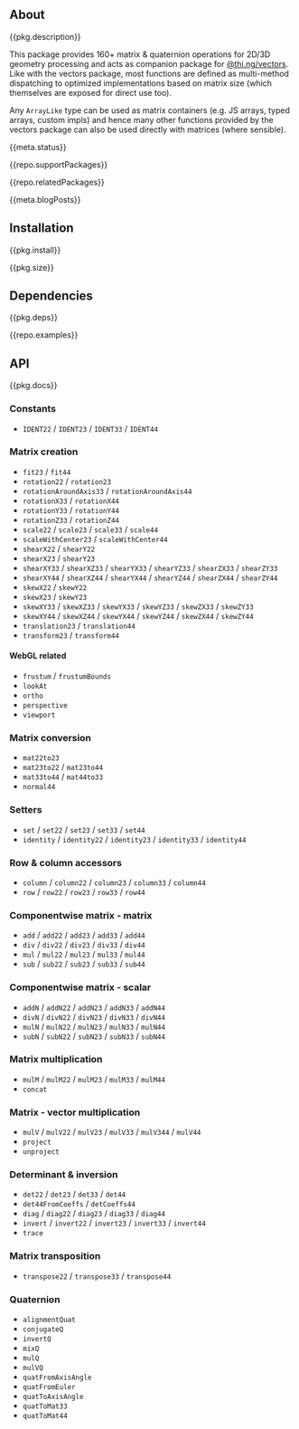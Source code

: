<!-- include ../../assets/tpl/header.md -->

<!-- toc -->

## About

{{pkg.description}}

This package provides 160+ matrix & quaternion operations for 2D/3D
geometry processing and acts as companion package for
[@thi.ng/vectors](https://github.com/thi-ng/umbrella/tree/develop/packages/vectors).
Like with the vectors package, most functions are defined as
multi-method dispatching to optimized implementations based on matrix
size (which themselves are exposed for direct use too).

Any `ArrayLike` type can be used as matrix containers (e.g. JS arrays,
typed arrays, custom impls) and hence many other functions provided by
the vectors package can also be used directly with matrices (where
sensible).

{{meta.status}}

{{repo.supportPackages}}

{{repo.relatedPackages}}

{{meta.blogPosts}}

## Installation

{{pkg.install}}

{{pkg.size}}

## Dependencies

{{pkg.deps}}

{{repo.examples}}

## API

{{pkg.docs}}

### Constants

- `IDENT22` / `IDENT23` / `IDENT33` / `IDENT44`

### Matrix creation

- `fit23` / `fit44`
- `rotation22` / `rotation23`
- `rotationAroundAxis33` / `rotationAroundAxis44`
- `rotationX33` / `rotationX44`
- `rotationY33` / `rotationY44`
- `rotationZ33` / `rotationZ44`
- `scale22` / `scale23` / `scale33` / `scale44`
- `scaleWithCenter23` / `scaleWithCenter44`
- `shearX22` / `shearY22`
- `shearX23` / `shearY23`
- `shearXY33` / `shearXZ33` / `shearYX33` / `shearYZ33` / `shearZX33` / `shearZY33`
- `shearXY44` / `shearXZ44` / `shearYX44` / `shearYZ44` / `shearZX44` / `shearZY44`
- `skewX22` / `skewY22`
- `skewX23` / `skewY23`
- `skewXY33` / `skewXZ33` / `skewYX33` / `skewYZ33` / `skewZX33` / `skewZY33`
- `skewXY44` / `skewXZ44` / `skewYX44` / `skewYZ44` / `skewZX44` / `skewZY44`
- `translation23` / `translation44`
- `transform23` / `transform44`

#### WebGL related

- `frustum` / `frustumBounds`
- `lookAt`
- `ortho`
- `perspective`
- `viewport`

### Matrix conversion

- `mat22to23`
- `mat23to22` / `mat23to44`
- `mat33to44` / `mat44to33`
- `normal44`

### Setters

- `set` / `set22` / `set23` / `set33` / `set44`
- `identity` / `identity22` / `identity23` / `identity33` / `identity44`

### Row & column accessors

- `column` / `column22` / `column23` / `column33` / `column44`
- `row` / `row22` / `row23` / `row33` / `row44`

### Componentwise matrix - matrix

- `add` / `add22` / `add23` / `add33` / `add44`
- `div` / `div22` / `div23` / `div33` / `div44`
- `mul` / `mul22` / `mul23` / `mul33` / `mul44`
- `sub` / `sub22` / `sub23` / `sub33` / `sub44`

### Componentwise matrix - scalar

- `addN` / `addN22` / `addN23` / `addN33` / `addN44`
- `divN` / `divN22` / `divN23` / `divN33` / `divN44`
- `mulN` / `mulN22` / `mulN23` / `mulN33` / `mulN44`
- `subN` / `subN22` / `subN23` / `subN33` / `subN44`

### Matrix multiplication

- `mulM` / `mulM22` / `mulM23` / `mulM33` / `mulM44`
- `concat`

### Matrix - vector multiplication

- `mulV` / `mulV22` / `mulV23` / `mulV33` / `mulV344` / `mulV44`
- `project`
- `unproject`

### Determinant & inversion

- `det22` / `det23` / `det33` / `det44`
- `det44FromCoeffs` / `detCoeffs44`
- `diag` / `diag22` / `diag23` / `diag33` / `diag44`
- `invert` / `invert22` / `invert23` / `invert33` / `invert44`
- `trace`

### Matrix transposition

- `transpose22` / `transpose33` / `transpose44`

### Quaternion

- `alignmentQuat`
- `conjugateQ`
- `invertQ`
- `mixQ`
- `mulQ`
- `mulVQ`
- `quatFromAxisAngle`
- `quatFromEuler`
- `quatToAxisAngle`
- `quatToMat33`
- `quatToMat44`

<!-- include ../../assets/tpl/footer.md -->
